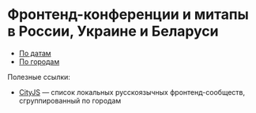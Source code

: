 # Фронтенд-конференции и митапы в России, Украине и Беларуси

- [По датам](README.date.md)
- [По городам](README.city.md)

Полезные ссылки:

- [CityJS](https://github.com/web-standards-ru/cityjs-list) — список локальных русскоязычных фронтенд-сообществ, сгруппированный по городам